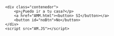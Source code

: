 <!DOCTYPE html>
<html lang="es">
<head>
    <meta charset="UTF-8">
    <meta http-equiv="X-UA-Compatible" content="IE=edge">
    <meta name="viewport" content="width=device-width, initial-scale=1.0">
    <title>Declaración</title>
    <link rel="stylesheet" href="AM.css">
</head>
<body>

    <div class="contenedor">
        <p>¿Puedo ir a tu casa?</p>
        <a href="AMM.html"><button> SI</button></a>
        <button id="noBtn">No</button>
    </div>
    <script src="AM.JS"></script>

</body>
</html>
